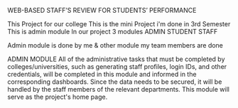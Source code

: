 WEB-BASED STAFF’S REVIEW FOR  STUDENTS’ PERFORMANCE 

This Project for our college 
This is the mini Project i'm done in 3rd Semester
This is admin module 
In our project 3 modules ADMIN STUDENT STAFF 

Admin module is done by me & other module my team members are done

ADMIN MODULE
All of the administrative tasks that must be completed by colleges/universities, such as generating staff profiles, login IDs, and other credentials, will be completed in this module and informed in the corresponding dashboards. 
Since the data needs to be secured, it will be handled by the staff members of the relevant departments. 
This module will serve as the project's home page.

